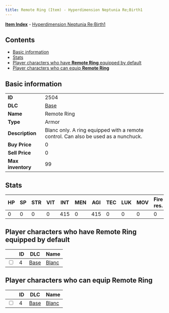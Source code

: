 ```yaml
---
title: Remote Ring (Item) - Hyperdimension Neptunia Re;Birth1
---
```


[**Item Index**](/neptunia/rb1/item/index.html) - [Hyperdimension Neptunia Re;Birth1](/neptunia/rb1)

## Contents

- [Basic information](#basic-information)
- [Stats](#stats)
- [Player characters who have **Remote Ring** equipped by default](#player-characters-who-have-remote-ring-equipped-by-default)
- [Player characters who can equip **Remote Ring**](#player-characters-who-can-equip-remote-ring)
## Basic information

|   |   |
| -- | -- |
| **ID** | 2504 |
| **DLC** | [Base](/neptunia/rb1/dlc/1-base.html) |
| **Name** | Remote Ring |
| **Type** | Armor |
| **Description** | Blanc only. A ring equipped with a remote control. Can also be used as a nunchuck. |
| **Buy Price** | 0 |
| **Sell Price** | 0 |
| **Max inventory** | 99 |


## Stats

| HP | SP | STR | VIT | INT | MEN | AGI | TEC | LUK | MOV | Fire res. | Ice res. | Wind res. | Lightning res. |
| -- | -- | --- | --- | --- | --- | --- | --- | --- | --- | --------- | -------- | --------- | -------------- |
| 0 | 0 | 0 | 0 | 415 | 0 | 415 | 0 | 0 | 0 | 0 | 0 | 0 | 0 |


## Player characters who have **Remote Ring** equipped by default

|    | ID | DLC | Name |
| -- | -- | --- | ---- |
| <input type="checkbox" id="rb1-player-1-4" class="trackbox" /> | 4 | [Base](/neptunia/rb1/dlc/1-base.html) | [Blanc](/neptunia/rb1/player/1-4-blanc.html) |


## Player characters who can equip **Remote Ring**

|    | ID | DLC | Name |
| -- | -- | --- | ---- |
| <input type="checkbox" id="rb1-player-1-4" class="trackbox" /> | 4 | [Base](/neptunia/rb1/dlc/1-base.html) | [Blanc](/neptunia/rb1/player/1-4-blanc.html) |
